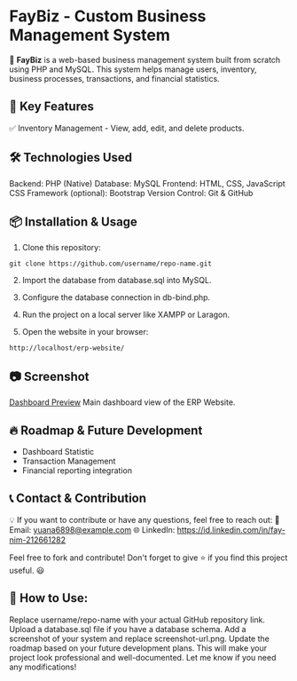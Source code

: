 # FayBiz - Custom Business Management System
🚀 **FayBiz** is a web-based business management system built from scratch using PHP and MySQL. This system helps manage users, inventory, business processes, transactions, and financial statistics.

## 🌟 Key Features
✅ Inventory Management - View, add, edit, and delete products.

## 🛠️ Technologies Used
Backend: PHP (Native)
Database: MySQL
Frontend: HTML, CSS, JavaScript
CSS Framework (optional): Bootstrap
Version Control: Git & GitHub

## 📦 Installation & Usage
1. Clone this repository:
```
git clone https://github.com/username/repo-name.git
```
2. Import the database from database.sql into MySQL.

3. Configure the database connection in db-bind.php.

4. Run the project on a local server like XAMPP or Laragon.

5. Open the website in your browser:
```
http://localhost/erp-website/
```
## 📷 Screenshot
[Dashboard Preview](dashboad-preview.jpg)
Main dashboard view of the ERP Website.

## 🔥 Roadmap & Future Development
- Dashboard Statistic
- Transaction Management
- Financial reporting integration

## 📞 Contact & Contribution

💡 If you want to contribute or have any questions, feel free to reach out:
📧 Email: yuana6898@example.com
🌐 LinkedIn: https://id.linkedin.com/in/fay-nim-212661282

Feel free to fork and contribute! Don't forget to give ⭐ if you find this project useful. 😃

## 📌 How to Use:

Replace username/repo-name with your actual GitHub repository link.
Upload a database.sql file if you have a database schema.
Add a screenshot of your system and replace screenshot-url.png.
Update the roadmap based on your future development plans.
This will make your project look professional and well-documented. Let me know if you need any modifications!
